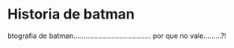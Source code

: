 # Historia de batman

btografia de batman.......................................
por que no vale.........?!
